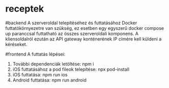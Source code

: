 # receptek

#backend
A szerveroldal telepítéséhez és futtatásához Docker futtatókörnyezetre van szükség, ez esetben egy egyszerű docker compose up paranccsal futtatható az összes szerveroldali komponens. A kliensoldalról ezután az API gateway konténerének IP címére kell küldeni a kéréseket.

#frontend
A futtatás lépései:
1. További dependenciák letöltése: npm i
2. iOS futtatásához a pod fileok telepítése: npx pod-install
3. iOS futtatása: npm run ios
4. Android futtatása: npm run android
